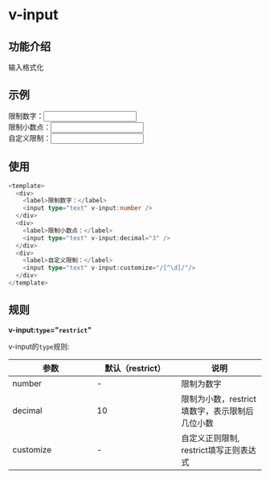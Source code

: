 # v-input

## 功能介绍

输入格式化

## 示例

<script setup lang="ts">
import { ref } from 'vue'

const inputValue = ref('')
const inputValue2 = ref('')
const inputValue3 = ref('')
</script>

<div :style="{
  display: 'flex',
  flexDirection: 'column',
  gap: '10px'
}">
  <div><label>限制数字：</label><input :style="{
    border: '1px solid #ccc',
    padding: '5px',
    borderRadius: '5px'
    }" type="text" v-input:number v-model="inputValue" /></div>
  <div><label>限制小数点：</label><input :style="{
    border: '1px solid #ccc',
    padding: '5px',
    borderRadius: '5px'
    }" type="text" v-input:decimal="3" v-model="inputValue2" /></div>
  <div><label>自定义限制：</label><input :style="{
    border: '1px solid #ccc',
    padding: '5px',
    borderRadius: '5px'
    }" type="text" v-input:customize="/[^\d]/" v-model="inputValue3" /></div>
</div>


## 使用

```typescript {4,8,12}
<template>
  <div>
    <label>限制数字：</label>
    <input type="text" v-input:number />
  </div>
  <div>
    <label>限制小数点：</label>
    <input type="text" v-input:decimal="3" />
  </div>
  <div>
    <label>自定义限制：</label>
    <input type="text" v-input:customize="/[^\d]/"/>
  </div>
</template>
```

## 规则

**v-input:`type`="`restrict`"**

v-input的`type`规则:

|  参数    | 默认（restrict）   | 说明  |
|  ----    | ----  | ----  |
| number   | -  | 限制为数字 |
| decimal    | 10  | 限制为小数，restrict填数字，表示限制后几位小数  |
| customize   | -   | 自定义正则限制, restrict填写正则表达式  |

<style scoped>
  table {
    display: table;
    width: 100%;
    border-collapse: collapse;
  }
  td {
    width: 25%;
  }
  th {
    width: 25%;
  }
</style>

